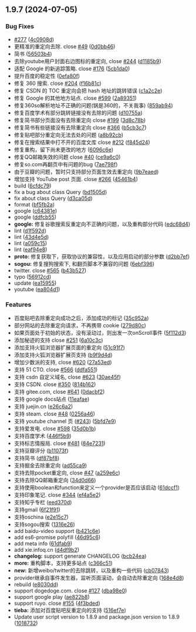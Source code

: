 ## 1.9.7 (2024-07-05)


### Bug Fixes

* [#277](https://github.com/MerielVaren/anti-redirect/issues/277) ([4c0908d](https://github.com/MerielVaren/anti-redirect/commit/4c0908d0dcd2254af5f18585e86ba9088a3f3bbe))
* 更精准的重定向去除. close [#49](https://github.com/MerielVaren/anti-redirect/issues/49) ([0d0bb46](https://github.com/MerielVaren/anti-redirect/commit/0d0bb466e81dfdb92671a848c59d9d7065e2fc30))
* 简书 ([56503b4](https://github.com/MerielVaren/anti-redirect/commit/56503b45aac07708258a289595adf6248e7f31a1))
* 去除youtube用户封面右边图标的重定向, close [#244](https://github.com/MerielVaren/anti-redirect/issues/244) ([d1185b9](https://github.com/MerielVaren/anti-redirect/commit/d1185b9b7d91bb7c8bf7daf45ab906cd0924b8ea))
* 适配 Google 的新追踪策略. close [#176](https://github.com/MerielVaren/anti-redirect/issues/176) ([5cb1da0](https://github.com/MerielVaren/anti-redirect/commit/5cb1da06d1d6337c922363a539c50984ed17b556))
* 提升百度的稳定性 ([0efa80f](https://github.com/MerielVaren/anti-redirect/commit/0efa80fde242eeaf092cc9d69b547dd3a8e78397))
* 修复 360 搜索. close [#204](https://github.com/MerielVaren/anti-redirect/issues/204) ([f16b81c](https://github.com/MerielVaren/anti-redirect/commit/f16b81cdd451527e69859aa65917214154737611))
* 修复 CSDN 的 TOC 重定向会把 hash 地址的跳转错误 ([c1a2c2e](https://github.com/MerielVaren/anti-redirect/commit/c1a2c2e8377d2a486ef0146d6e8c4a0f3d84c198))
* 修复 Google 的其他地方站点. close [#599](https://github.com/MerielVaren/anti-redirect/issues/599) ([2a89351](https://github.com/MerielVaren/anti-redirect/commit/2a8935123243f89951ad40545444f8741eea33ee))
* 修复360so解析地址不正确的问题(锅是360的，不关我事) ([859ab94](https://github.com/MerielVaren/anti-redirect/commit/859ab9483769382f26d31eceb52ca51d218188ea))
* 修复百度学术有部分跳转链接没有去除的问题 ([d10755a](https://github.com/MerielVaren/anti-redirect/commit/d10755a516fd8024bc3514469782941661516f6e))
* 修复简书部分页面没有去除重定向 close [#199](https://github.com/MerielVaren/anti-redirect/issues/199) ([3d8c78b](https://github.com/MerielVaren/anti-redirect/commit/3d8c78b7d95d6d69c78277ef2dea6e6253e57e39))
* 修复简书有些链接没有去除重定向 close [#366](https://github.com/MerielVaren/anti-redirect/issues/366) ([b5cb3c7](https://github.com/MerielVaren/anti-redirect/commit/b5cb3c7eca7ad8fb79ec9c678710e8a205860db4))
* 修复贴吧部分重定向无法去处的问题 ([a8b92cb](https://github.com/MerielVaren/anti-redirect/commit/a8b92cbf5fe57d55d703885f9be41d41f32d92c2))
* 修复在搜索结果中打不开的百度文库 close [#212](https://github.com/MerielVaren/anti-redirect/issues/212) ([f845d24](https://github.com/MerielVaren/anti-redirect/commit/f845d24d006c9db92829c9938976a52ee10ab8f8))
* 修复重构，留下尚未更改的地方 ([6096c6e](https://github.com/MerielVaren/anti-redirect/commit/6096c6e8cef3d4d1384b7b0960f80f85d82389f2))
* 修复QQ邮箱失效的问题 close [#40](https://github.com/MerielVaren/anti-redirect/issues/40) ([ce9a6c0](https://github.com/MerielVaren/anti-redirect/commit/ce9a6c0c67fc354966d52ff93e33f97fb7ebaecc))
* 修复so.com再翻页中有问题的bug ([7ae798f](https://github.com/MerielVaren/anti-redirect/commit/7ae798f4a0a8b8b8d2448b790fbd030bbfb55f6c))
* 由于豆瓣的问题，暂时只支持部分页面生效去重定向 ([9b7eaed](https://github.com/MerielVaren/anti-redirect/commit/9b7eaed6652e558ff5b144ef27e8cf93b6b8a473))
* 增加支持 YouTube post 页面. close [#266](https://github.com/MerielVaren/anti-redirect/issues/266) ([45461b4](https://github.com/MerielVaren/anti-redirect/commit/45461b4f6f58cdc4ce64c53b3516b8e4b25f3ded))
* build ([6cfdc79](https://github.com/MerielVaren/anti-redirect/commit/6cfdc792cee6d784c6b9f7948200db41c1745916))
* fix a bug about class Query ([bd1505d](https://github.com/MerielVaren/anti-redirect/commit/bd1505d0b87716ea7fec788c6f5a28fb6db35d56))
* fix about class Query ([d3ca05d](https://github.com/MerielVaren/anti-redirect/commit/d3ca05ddf572fd2f3d254eefc6da2bbed222589e))
* format ([bf5fb2a](https://github.com/MerielVaren/anti-redirect/commit/bf5fb2a4be1ed2694eb87a7158086d6b163ff346))
* google ([c64381e](https://github.com/MerielVaren/anti-redirect/commit/c64381e9f6bc7fee108e3daf3af5743ca5b0278c))
* google ([ddfcb55](https://github.com/MerielVaren/anti-redirect/commit/ddfcb55ad05df07561ff477a454b3f7e7bc951af))
* **google:** 修复谷歌搜索反重定向不正确的问题，以及重构部分代码 ([edc68d4](https://github.com/MerielVaren/anti-redirect/commit/edc68d4e7f3017bd07336673c14b4ad6c7ec4f67))
* lint ([d1f592d](https://github.com/MerielVaren/anti-redirect/commit/d1f592d57878cafe1b2f7ff8cb4e839fcd2cba5a))
* lint ([43d4e5d](https://github.com/MerielVaren/anti-redirect/commit/43d4e5de63c23c416036667de9d9564f616bc57c))
* lint ([a059c15](https://github.com/MerielVaren/anti-redirect/commit/a059c15f54a3d1f33a736388943bd350c132ff32))
* lint ([eaf94e8](https://github.com/MerielVaren/anti-redirect/commit/eaf94e81adf8997aa29863c708c4a21644f66704))
* **proto:** 修复获取下，获取协议的兼容性，以及应用启动的部分参数 ([d2bb7ef](https://github.com/MerielVaren/anti-redirect/commit/d2bb7ef9ffb9a5fe76fcfaf967a72d5c0e9a936b))
* **sogou:** 修复搜狗搜索下, 和翻页脚本不兼容的问题 ([6ebf396](https://github.com/MerielVaren/anti-redirect/commit/6ebf396a1f932805e4027a39468cd2e83ded207c))
* twitter. close [#565](https://github.com/MerielVaren/anti-redirect/issues/565) ([b43b527](https://github.com/MerielVaren/anti-redirect/commit/b43b52715b64107bd71799d344e2ead2296c396a))
* typo ([56912cd](https://github.com/MerielVaren/anti-redirect/commit/56912cd3dcce92b2c75500962f8298ecc83eb78e))
* update ([ea15955](https://github.com/MerielVaren/anti-redirect/commit/ea15955d55445e57c905c74fb98815aac48e53cb))
* youtube ([ea804d1](https://github.com/MerielVaren/anti-redirect/commit/ea804d125cb9de9fa3fccf290d4a87d1b8fb0905))


### Features

* 百度贴吧去除重定向成功之后，添加成功的标记 ([35c952a](https://github.com/MerielVaren/anti-redirect/commit/35c952a6f0b45ade3e68f9ceff24a337875b65e3))
* 部分网站的去除重定向请求，不再携带 cookie ([279d80c](https://github.com/MerielVaren/anti-redirect/commit/279d80c39fe1859b6d9a61e1eb09f6c6e9f9ca7f))
* 如果页面处于初始的状态，没有滚动过，则出发一次onScroll事件 ([5f112d3](https://github.com/MerielVaren/anti-redirect/commit/5f112d3ccb657679ae5209fc0dea89cf532c6241))
* 添加秘迹的支持 close [#251](https://github.com/MerielVaren/anti-redirect/issues/251) ([6a10c3c](https://github.com/MerielVaren/anti-redirect/commit/6a10c3cb40e351534d333cbc051f79887eb422da))
* 添加支持火狐浏览器扩展页面的重定向 ([51c91f7](https://github.com/MerielVaren/anti-redirect/commit/51c91f7df1c42de5fd975e3ca7338890db0e8539))
* 添加支持火狐浏览器扩展页支持 ([b9f9d4d](https://github.com/MerielVaren/anti-redirect/commit/b9f9d4d2dd49c5219ef3be61a18755353d98eb84))
* 增加少数派的支持, close [#620](https://github.com/MerielVaren/anti-redirect/issues/620) ([27a53ed](https://github.com/MerielVaren/anti-redirect/commit/27a53ed5f4f03985638fa0bff419e1b8aa4b6b7d))
* 支持 51 CTO. close [#566](https://github.com/MerielVaren/anti-redirect/issues/566) ([ddfa551](https://github.com/MerielVaren/anti-redirect/commit/ddfa5510e01841d94a3fb0f20f687fb743a5100c))
* 支持 csdn 自定义域名, close [#623](https://github.com/MerielVaren/anti-redirect/issues/623) ([30ae45f](https://github.com/MerielVaren/anti-redirect/commit/30ae45fec6c3d7a4d91c05d61ae0152fe77f510e))
* 支持 CSDN. close [#350](https://github.com/MerielVaren/anti-redirect/issues/350) ([814b162](https://github.com/MerielVaren/anti-redirect/commit/814b16297f3a4c8588c13644da06cd2eb1b6d4fd))
* 支持 gitee.com, close [#641](https://github.com/MerielVaren/anti-redirect/issues/641) ([0dacbf2](https://github.com/MerielVaren/anti-redirect/commit/0dacbf2883ddd5bed3f4b1bd11304df343bb34a6))
* 支持 google docs站点 ([11eafae](https://github.com/MerielVaren/anti-redirect/commit/11eafaee95e744ce7e6f57cd770d83aea3e99ac2))
* 支持 juejin.cn ([e26c6a2](https://github.com/MerielVaren/anti-redirect/commit/e26c6a25834c7638dffe0db3fc27cb2e51ee7880))
* 支持 steam. close [#48](https://github.com/MerielVaren/anti-redirect/issues/48) ([0256a46](https://github.com/MerielVaren/anti-redirect/commit/0256a4667ccbdf38f3fcb4cf10cb70500a09d73e))
* 支持 youtube channel 页 ([#243](https://github.com/MerielVaren/anti-redirect/issues/243)) ([5bfd7e9](https://github.com/MerielVaren/anti-redirect/commit/5bfd7e942214cc34b3660995a9a057146666ac54))
* 支持爱发电. close [#598](https://github.com/MerielVaren/anti-redirect/issues/598) ([35d0b1b](https://github.com/MerielVaren/anti-redirect/commit/35d0b1bd392ceb6505cf5a60721d7c8627098449))
* 支持百度学术 ([446f5b9](https://github.com/MerielVaren/anti-redirect/commit/446f5b995cc2117f8f0c1f283d8b31bd7b0ae394))
* 支持标志情报局. close [#481](https://github.com/MerielVaren/anti-redirect/issues/481) ([84e7231](https://github.com/MerielVaren/anti-redirect/commit/84e72315d65fbf75e4b84d56718fb8f81621bdba))
* 支持豆瓣评分 ([b11073f](https://github.com/MerielVaren/anti-redirect/commit/b11073f8055a5e98994a5ceebe74e5c27b34deb3))
* 支持简书 ([df87bf8](https://github.com/MerielVaren/anti-redirect/commit/df87bf8c46d2fdbf881bd7850e7d52c521447d11))
* 支持掘金去除重定向 ([ad55ca9](https://github.com/MerielVaren/anti-redirect/commit/ad55ca9d3e02ad66f65706ad72f2e2e4763c61d1))
* 支持去除pocket重定向, close [#47](https://github.com/MerielVaren/anti-redirect/issues/47) ([a259e6c](https://github.com/MerielVaren/anti-redirect/commit/a259e6c7789b6916823975f6ec4df222a6d04350))
* 支持去除QQ邮箱重定向 ([34d0d66](https://github.com/MerielVaren/anti-redirect/commit/34d0d66ad333ea5c1c395f8528ef9bf8045a7223))
* 支持使用boolean和function来定义一个provider是否应该启动 ([61dccf1](https://github.com/MerielVaren/anti-redirect/commit/61dccf12532afa7be6ca7ad914520050026b8887))
* 支持印象笔记. close [#344](https://github.com/MerielVaren/anti-redirect/issues/344) ([ef4a5e2](https://github.com/MerielVaren/anti-redirect/commit/ef4a5e2ebb251f37cfb02c17b92e5ff5f109930e))
* 支持知乎专栏 ([eed370d](https://github.com/MerielVaren/anti-redirect/commit/eed370d8caf0908fea359f5644be5f1a88a468a1))
* 支持gmail ([6f21f91](https://github.com/MerielVaren/anti-redirect/commit/6f21f9128adf3569fb57033f42d3497f56951a05))
* 支持oschina ([e2e15c7](https://github.com/MerielVaren/anti-redirect/commit/e2e15c77a90011b8dd301f506a2765e3260b9c90))
* 支持sogou搜索 ([1316e26](https://github.com/MerielVaren/anti-redirect/commit/1316e26352f8a05fd31ee16f9cf1d16b7d5f869a))
* add baidu-video support ([b421c6e](https://github.com/MerielVaren/anti-redirect/commit/b421c6e39bb32af67d2ddce98a0074ae6f5f8def))
* add es6-promise polyfill ([46d95c6](https://github.com/MerielVaren/anti-redirect/commit/46d95c6516b28b798f95beea06cc5a438d42e269))
* add meta info ([61dfab9](https://github.com/MerielVaren/anti-redirect/commit/61dfab96348177bc1ee8ce6102e6cdbefd79e30f))
* add xie.infoq.cn ([d4df9b2](https://github.com/MerielVaren/anti-redirect/commit/d4df9b24bdbef29d17eaa20e7ebf555f0d75771a))
* **changelog:** support generate CHANGELOG ([bcb24ea](https://github.com/MerielVaren/anti-redirect/commit/bcb24ea337ecf4e3f7fcb4033d7c6dbddfaa59cb))
* **more:** 重构脚本，支持更多站点 ([c366c51](https://github.com/MerielVaren/anti-redirect/commit/c366c51d8596ce1aa2c40a67e619f7fed77d8763))
* **new:** 新增weibo/twitter的去除跳转，以及重构一些代码 ([cb07843](https://github.com/MerielVaren/anti-redirect/commit/cb0784331c56c649bbc4b20df690ada50ae72300))
* provider继承自事件发生器，监听页面滚动，会自动去除重定向 ([168e4d8](https://github.com/MerielVaren/anti-redirect/commit/168e4d861f6df0c53399f7ffd30581214ceaf28d))
* rebuild ([e8030dd](https://github.com/MerielVaren/anti-redirect/commit/e8030dd0d39dbded7b298169932f488e576827cf))
* support dogedoge.com. close [#127](https://github.com/MerielVaren/anti-redirect/issues/127) ([dba98e0](https://github.com/MerielVaren/anti-redirect/commit/dba98e0cd6af30d8e5fd6222e15a677bb4264ca4))
* support google play ([ae822b8](https://github.com/MerielVaren/anti-redirect/commit/ae822b80c7ade51921b55f743a593d97a40d0cfa))
* support ruyo. close [#155](https://github.com/MerielVaren/anti-redirect/issues/155) ([4f3bded](https://github.com/MerielVaren/anti-redirect/commit/4f3bdeda6a3f7f4da0c02c383f72372f63c8b812))
* **tieba:** 添加对百度贴吧反重定向的支持 ([516ef7e](https://github.com/MerielVaren/anti-redirect/commit/516ef7e7b17c9558b0821c34bfbef8033fe7a055))
* Update user script version to 1.8.9 and package.json version to 1.8.9 ([1018732](https://github.com/MerielVaren/anti-redirect/commit/10187324b707c567ce1f5cc5aba0e57eafeb7ca0))



